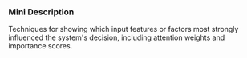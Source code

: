 ### Mini Description

Techniques for showing which input features or factors most strongly influenced the system's decision, including attention weights and importance scores.
